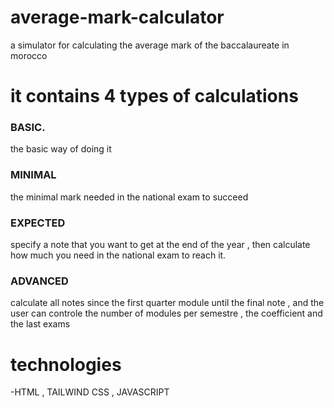 # average-mark-calculator
a simulator for calculating the average mark of the baccalaureate in morocco

# it contains 4 types of calculations

### BASIC.
the basic way of doing it

### MINIMAL
the minimal mark needed in the national exam to succeed

### EXPECTED
specify a note that you want to get at the end of the year , then calculate how much you need in the national exam to reach it.

### ADVANCED
calculate all notes since the first quarter module until the final note , and the user can controle the number of modules per semestre , the coefficient and the last exams

# technologies 
-HTML , TAILWIND CSS , JAVASCRIPT
